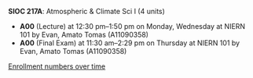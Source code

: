 **SIOC 217A**: Atmospheric & Climate Sci I (4 units)

- **A00** (Lecture) at 12:30 pm–1:50 pm on Monday, Wednesday at NIERN 101 by Evan, Amato Tomas (A11090358)
- **A00** (Final Exam) at 11:30 am–2:29 pm on Thursday at NIERN 101 by Evan, Amato Tomas (A11090358)

[Enrollment numbers over time](./SIOC217A.tsv)
